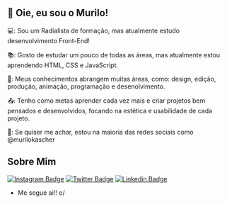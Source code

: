 ## 👋 Oie, eu sou o Murilo!

 

💻: Sou um Radialista de formação, mas atualmente estudo desenvolvimento Front-End!

📚: Gosto de estudar um pouco de todas as áreas, mas atualmente estou aprendendo HTML, CSS e JavaScript. 

📖: Meus conhecimentos abrangem muitas áreas, como: design, edição, produção, animação, programação e desenolvimento.

📤: Tenho como metas aprender cada vez mais e criar projetos bem pensados e desenvolvidos, focando na estética e usabilidade de cada projeto.

📱: Se quiser me achar, estou na maioria das redes sociais como @murilokascher

 

## Sobre Mim

[![Instagram Badge](https://img.shields.io/badge/Instagram-E4405F?style=for-the-badge&logo=instagram&logoColor=white&link=https://instagram.com/murilokascher)](https://instagram.com/murilokascher) [![Twitter Badge](https://img.shields.io/badge/Twitter-1DA1F2?style=for-the-badge&logo=twitter&logoColor=white&link=https://twitter.com/opequenomuro)](https://twitter.com/opequenomuro) [![Linkedin Badge](https://img.shields.io/badge/LinkedIn-0077B5?style=for-the-badge&logo=linkedin&logoColor=white&link=https://www.linkedin.com/in/murilo-kascher/)](https://www.linkedin.com/in/murilo-kascher/)


- Me segue ai!! o/
